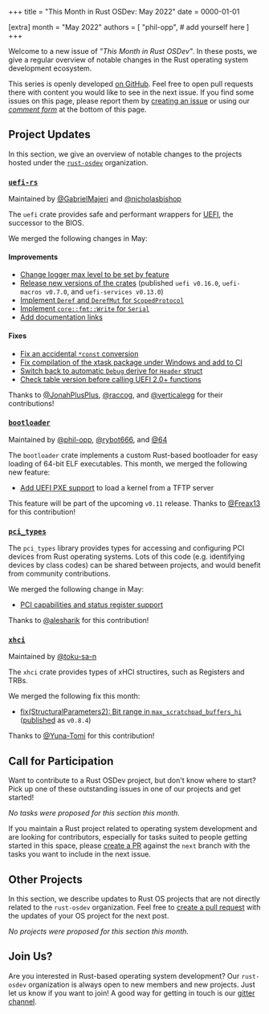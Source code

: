 +++
title = "This Month in Rust OSDev: May 2022"
date = 0000-01-01

[extra]
month = "May 2022"
authors = [
    "phil-opp",
    # add yourself here
]
+++

Welcome to a new issue of _"This Month in Rust OSDev"_. In these posts, we give a regular overview of notable changes in the Rust operating system development ecosystem.

<!-- more -->

This series is openly developed [on GitHub](https://github.com/rust-osdev/homepage/). Feel free to open pull requests there with content you would like to see in the next issue. If you find some issues on this page, please report them by [creating an issue](https://github.com/rust-osdev/homepage/issues/new) or using our [_comment form_](#comment-form) at the bottom of this page.

<!--
    This is a draft for the upcoming "This Month in Rust OSDev (May 2022)" post.
    Feel free to create pull requests against the `next` branch to add your
    content here.
    Please take a look at the past posts on https://rust-osdev.com/ to see the
    general structure of these posts.
-->

## Project Updates

In this section, we give an overview of notable changes to the projects hosted under the [`rust-osdev`] organization.

[`rust-osdev`]: https://github.com/rust-osdev/about

### [`uefi-rs`](https://github.com/rust-osdev/uefi-rs)

<span class="maintainers">Maintained by [@GabrielMajeri](https://github.com/GabrielMajeri) and [@nicholasbishop](https://github.com/nicholasbishop)</span>

The `uefi` crate provides safe and performant wrappers for [UEFI](https://en.wikipedia.org/wiki/Unified_Extensible_Firmware_Interface), the successor to the BIOS.

We merged the following changes in May:

#### Improvements

- [Change logger max level to be set by feature](https://github.com/rust-osdev/uefi-rs/pull/429)
- [Release new versions of the crates](https://github.com/rust-osdev/uefi-rs/pull/432) <span class="gray">(published `uefi v0.16.0`, `uefi-macros v0.7.0`, and `uefi-services v0.13.0`)</span>
- [Implement `Deref` and `DerefMut` for `ScopedProtocol`](https://github.com/rust-osdev/uefi-rs/pull/434)
- [Implement `core::fmt::Write` for `Serial`](https://github.com/rust-osdev/uefi-rs/pull/437)
- [Add documentation links](https://github.com/rust-osdev/uefi-rs/pull/426)

#### Fixes

- [Fix an accidental `*const` conversion](https://github.com/rust-osdev/uefi-rs/pull/423)
- [Fix compilation of the xtask package under Windows and add to CI](https://github.com/rust-osdev/uefi-rs/pull/438)
- [Switch back to automatic `Debug` derive for `Header` struct](https://github.com/rust-osdev/uefi-rs/pull/435)
- [Check table version before calling UEFI 2.0+ functions](https://github.com/rust-osdev/uefi-rs/pull/436)

Thanks to [@JonahPlusPlus](https://github.com/JonahPlusPlus), [@raccog](https://github.com/raccog), and [@verticalegg](https://github.com/verticalegg) for their contributions!

### [`bootloader`](https://github.com/rust-osdev/bootloader)

<span class="maintainers">Maintained by [@phil-opp](https://github.com/phil-opp), [@rybot666](https://github.com/rybot666), and [@64](https://github.com/64)</span>

The `bootloader` crate implements a custom Rust-based bootloader for easy loading of 64-bit ELF executables. This month, we merged the following new feature:

- [Add UEFI PXE support](https://github.com/rust-osdev/bootloader/pull/237) to load a kernel from a TFTP server

This feature will be part of the upcoming `v0.11` release. Thanks to [@Freax13](https://github.com/Freax13) for this contribution!

### [`pci_types`](https://github.com/rust-osdev/pci_types)

The `pci_types` library provides types for accessing and configuring PCI devices from Rust operating systems. Lots of this code (e.g. identifying devices by class codes) can be shared
between projects, and would benefit from community contributions.

We merged the following change in May:

- [PCI capabilities and status register support](https://github.com/rust-osdev/pci_types/pull/3)

Thanks to [@alesharik](https://github.com/alesharik) for this contribution!

### [`xhci`](https://github.com/rust-osdev/xhci)

<span class="maintainers">Maintained by [@toku-sa-n](https://github.com/toku-sa-n)</span>

The `xhci` crate provides types of xHCI structires, such as Registers and TRBs.

We merged the following fix this month:

- [fix(StructuralParameters2): Bit range in `max_scratchpad_buffers_hi`](https://github.com/rust-osdev/xhci/pull/134) <span class="gray">([published](https://github.com/rust-osdev/xhci/pull/135) as `v0.8.4`)</span>

Thanks to [@Yuna-Tomi](https://github.com/Yuna-Tomi) for this contribution!

## Call for Participation

Want to contribute to a Rust OSDev project, but don't know where to start? Pick up one of these outstanding
issues in one of our projects and get started!

<!--
Please use the following template for adding items:
- [(`repo_name`) Issue Description](https://example.com/link-to-issue)
-->

<span class="gray">

_No tasks were proposed for this section this month._

</span>

If you maintain a Rust project related to operating system development and are looking for contributors, especially for tasks suited to people getting started in this space, please [create a PR](https://github.com/rust-osdev/homepage/pulls) against the `next` branch with the tasks you want to include in the next issue.

## Other Projects

In this section, we describe updates to Rust OS projects that are not directly related to the `rust-osdev` organization. Feel free to [create a pull request](https://github.com/rust-osdev/homepage/pulls) with the updates of your OS project for the next post.

<span class="gray">

_No projects were proposed for this section this month._

</span>

## Join Us?

Are you interested in Rust-based operating system development? Our `rust-osdev` organization is always open to new members and new projects. Just let us know if you want to join! A good way for getting in touch is our [gitter channel](https://gitter.im/rust-osdev/Lobby).


<!--
TODO: Update publication date
-->

